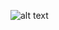 ![alt text](https://camo.githubusercontent.com/c8da2a8f4903f2c36a94752224f25e133e60548281ac13628a9947758a08d3ef/68747470733a2f2f692e696d6775722e636f6d2f3157316d56456b2e6a7067)